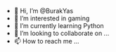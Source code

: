 - 👋 Hi, I’m @BurakYas
- 👀 I’m interested in gaming
- 🌱 I’m currently learning Python
- 💞️ I’m looking to collaborate on ...
- 📫 How to reach me ...

<!---
BurakYas/BurakYas is a ✨ special ✨ repository because its `README.md` (this file) appears on your GitHub profile.
You can click the Preview link to take a look at your changes.
--->
